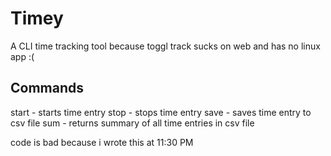 # Timey

A CLI time tracking tool because toggl track sucks on web and has no linux app :( 

## Commands

start - starts time entry
stop - stops time entry
save - saves time entry to csv file
sum - returns summary of all time entries in csv file 


code is bad because i wrote this at 11:30 PM
